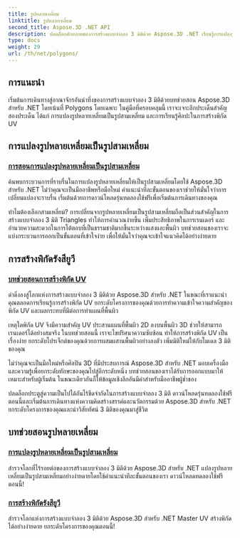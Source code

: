 ```yaml
---
title: รูปหลายเหลี่ยม
linktitle: รูปหลายเหลี่ยม
second_title: Aspose.3D .NET API
description: ปลดล็อกศักยภาพของการสร้างแบบจำลอง 3 มิติด้วย Aspose.3D .NET เรียนรู้การแปลงรูปหลายเหลี่ยมเป็นรูปสามเหลี่ยมและสร้างพิกัด UV ต้นแบบเพื่อเพิ่มระดับความสูงของโปรเจ็กต์
type: docs
weight: 29
url: /th/net/polygons/
---
```


## การแนะนำ

เริ่มต้นการเดินทางสู่อาณาจักรอันน่าทึ่งของการสร้างแบบจำลอง 3 มิติด้วยบทช่วยสอน Aspose.3D สำหรับ .NET โดยเน้นที่ Polygons โดยเฉพาะ ในคู่มือที่ครอบคลุมนี้ เราจะเจาะลึกประเด็นสำคัญสองประเด็น ได้แก่ การแปลงรูปหลายเหลี่ยมเป็นรูปสามเหลี่ยม และการเรียนรู้ศิลปะในการสร้างพิกัด UV

## การแปลงรูปหลายเหลี่ยมเป็นรูปสามเหลี่ยม
### [การสอนการแปลงรูปหลายเหลี่ยมเป็นรูปสามเหลี่ยม](./convert-polygons-to-triangles/)

ค้นพบกระบวนการที่ราบรื่นในการแปลงรูปหลายเหลี่ยมให้เป็นรูปสามเหลี่ยมโดยใช้ Aspose.3D สำหรับ .NET ไม่ว่าคุณจะเป็นมืออาชีพหรือมือใหม่ คำแนะนำทีละขั้นตอนของเราช่วยให้มั่นใจว่าการเปลี่ยนแปลงจะราบรื่น เริ่มต้นด้วยการดาวน์โหลดรุ่นทดลองใช้ฟรีเพื่อเริ่มต้นการเดินทางของคุณ

ทำไมต้องเลือกสามเหลี่ยม? การเปลี่ยนจากรูปหลายเหลี่ยมเป็นรูปสามเหลี่ยมถือเป็นส่วนสำคัญในการสร้างแบบจำลอง 3 มิติ Triangles ทำให้การคำนวณง่ายขึ้น เพิ่มประสิทธิภาพในการเรนเดอร์ และอำนวยความสะดวกในการโต้ตอบที่เป็นธรรมชาติมากขึ้นระหว่างแสงและพื้นผิว บทช่วยสอนของเราจะแบ่งกระบวนการออกเป็นขั้นตอนที่เข้าใจง่าย เพื่อให้มั่นใจว่าคุณจะเข้าใจแนวคิดได้อย่างง่ายดาย

## การสร้างพิกัดรังสียูวี
### [บทช่วยสอนการสร้างพิกัด UV](./generate-uv-coordinates/)

ดำดิ่งลงสู่โลกแห่งการสร้างแบบจำลอง 3 มิติด้วย Aspose.3D สำหรับ .NET ในขณะที่เราแนะนำคุณตลอดการเรียนรู้การสร้างพิกัด UV ยกระดับโครงการของคุณด้วยการทำความเข้าใจความสำคัญของพิกัด UV และผลกระทบที่มีต่อการทำแผนที่พื้นผิว

เหตุใดพิกัด UV จึงมีความสำคัญ UV ประสานแผนที่พื้นผิว 2D ลงบนพื้นผิว 3D ช่วยให้สามารถเรนเดอร์ได้อย่างสมจริง ในบทช่วยสอนนี้ เราจะไขปริศนาความซับซ้อน ทำให้การสร้างพิกัด UV เป็นเรื่องง่าย ยกระดับโปรเจ็กต์ของคุณด้วยการผสมผสานพื้นผิวอย่างลงตัว เพิ่มมิติใหม่ให้กับโมเดล 3 มิติของคุณ

ไม่ว่าคุณจะเป็นมือใหม่หรือศิลปิน 3D ที่มีประสบการณ์ Aspose.3D สำหรับ .NET มอบเครื่องมือและความรู้เพื่อยกระดับทักษะของคุณไปสู่อีกระดับหนึ่ง บทช่วยสอนของเราได้รับการออกแบบมาให้เหมาะสำหรับผู้เริ่มต้น ในขณะเดียวกันก็ให้ข้อมูลเชิงลึกอันมีค่าสำหรับมืออาชีพผู้ช่ำชอง

ปลดล็อกประตูสู่ความเป็นไปได้อันไร้ขีดจำกัดในการสร้างแบบจำลอง 3 มิติ ดาวน์โหลดรุ่นทดลองใช้ฟรีตอนนี้และเริ่มต้นการเดินทางแห่งความคิดสร้างสรรค์และนวัตกรรมด้วย Aspose.3D สำหรับ .NET ยกระดับโครงการของคุณและนำวิสัยทัศน์ 3 มิติของคุณมาสู่ชีวิต
## บทช่วยสอนรูปหลายเหลี่ยม
### [การแปลงรูปหลายเหลี่ยมเป็นรูปสามเหลี่ยม](./convert-polygons-to-triangles/)
สำรวจโลกที่ไร้รอยต่อของการสร้างแบบจำลอง 3 มิติด้วย Aspose.3D สำหรับ .NET แปลงรูปหลายเหลี่ยมเป็นรูปสามเหลี่ยมอย่างง่ายดายโดยใช้คำแนะนำทีละขั้นตอนของเรา ดาวน์โหลดทดลองใช้ฟรีตอนนี้!
### [การสร้างพิกัดรังสียูวี](./generate-uv-coordinates/)
สำรวจโลกแห่งการสร้างแบบจำลอง 3 มิติด้วย Aspose.3D สำหรับ .NET Master UV สร้างพิกัดได้อย่างง่ายดาย ยกระดับโครงการของคุณตอนนี้!